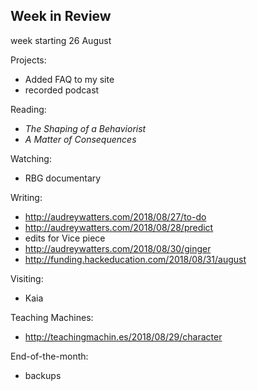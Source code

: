 ## Week in Review

week starting 26 August

Projects:
* Added FAQ to my site
* recorded podcast

Reading:
* *The Shaping of a Behaviorist*
* *A Matter of Consequences*

Watching:
* RBG documentary

Writing:
* http://audreywatters.com/2018/08/27/to-do
* http://audreywatters.com/2018/08/28/predict
* edits for Vice piece
* http://audreywatters.com/2018/08/30/ginger
* http://funding.hackeducation.com/2018/08/31/august

Visiting:
* Kaia

Teaching Machines:
* http://teachingmachin.es/2018/08/29/character

End-of-the-month:
* backups
